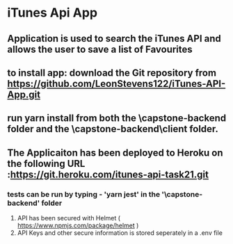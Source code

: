 #  iTunes Api App

## Application is used to search the iTunes API and allows the user to save a list of Favourites

 ## to install app: download the Git repository from  https://github.com/LeonStevens122/iTunes-API-App.git
## run yarn install from both the \capstone-backend folder and the \capstone-backend\client folder.

## The Applicaiton has been deployed to Heroku on the following URL :https://git.heroku.com/itunes-api-task21.git

### tests can be run by typing - 'yarn jest' in the '\capstone-backend' folder

1. API has been secured with Helmet ( https://www.npmjs.com/package/helmet )
2. API Keys and other secure information is stored seperately in a .env file

